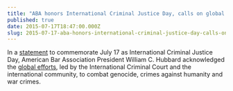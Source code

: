 ```yaml
---
title: "ABA honors International Criminal Justice Day, calls on global partners"
published: true
date: 2015-07-17T18:47:00.000Z
slug: 2015-07-17-aba-honors-international-criminal-justice-day-calls-on-global-partners
---
```


In a [statement](http://bit.ly/1fLOp44) to commemorate July 17 as International Criminal Justice Day, American Bar Association President William C. Hubbard acknowledged the [global efforts](http://bit.ly/1e2jzm9), led by the International Criminal Court and the international community, to combat genocide, crimes against humanity and war crimes.

